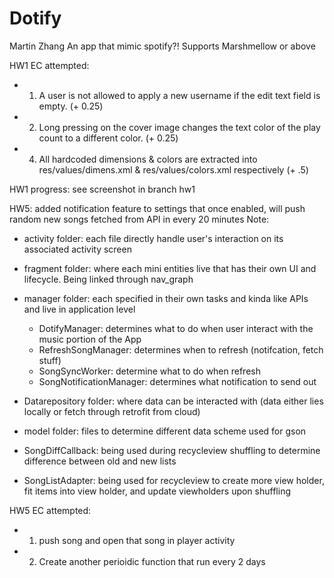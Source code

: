 # Dotify

Martin Zhang
An app that mimic spotify?! Supports Marshmellow or above

HW1 EC attempted:
- 1. A user is not allowed to apply a new username if the edit text field is empty. (+ 0.25)
- 2. Long pressing on the cover image changes the text color of the play count to a different color. (+ 0.25)
- 4. All hardcoded dimensions & colors are extracted into res/values/dimens.xml & res/values/colors.xml
respectively (+ .5)

HW1 progress: see screenshot in branch hw1


HW5: added notification feature to settings that once enabled, will push random new songs fetched from API in every 20 minutes
Note:
- activity folder: each file directly handle user's interaction on its associated activity screen
- fragment folder: where each mini entities live that has their own UI and lifecycle. Being linked through nav_graph
- manager folder: each specified in their own tasks and kinda like APIs and live in application level 
   - DotifyManager: determines what to do when user interact with the music portion of the App
   - RefreshSongManager: determines when to refresh (notifcation, fetch stuff)
   - SongSyncWorker: determine what to do when refresh
   - SongNotificationManager: determines what notification to send out

- Datarepository folder: where data can be interacted with (data either lies locally or fetch through retrofit from cloud)
- model folder: files to determine different data scheme used for gson
- SongDiffCallback: being used during recycleview shuffling to determine difference between old and new lists
- SongListAdapter: being used for recycleview to create more view holder, fit items into view holder, and update viewholders upon shuffling

HW5 EC attempted:
 - 1. push song and open that song in player activity
 - 2. Create another perioidic function that run every 2 days
